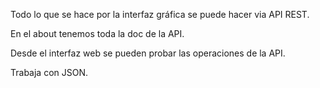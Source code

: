 Todo lo que se hace por la interfaz gráfica se puede hacer via API REST.

En el about tenemos toda la doc de la API.

Desde el interfaz web se pueden probar las operaciones de la API.

Trabaja con JSON.
